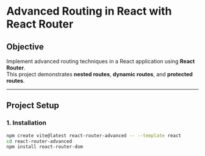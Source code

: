 # Advanced Routing in React with React Router

## Objective
Implement advanced routing techniques in a React application using **React Router**.  
This project demonstrates **nested routes**, **dynamic routes**, and **protected routes**.

---

## Project Setup

### 1. Installation
```bash
npm create vite@latest react-router-advanced -- --template react
cd react-router-advanced
npm install react-router-dom
